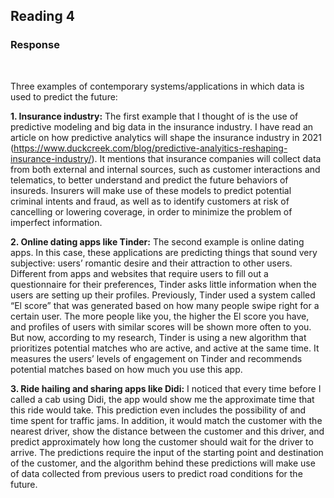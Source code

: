## Reading 4
### **Response**
<br/>

Three examples of contemporary systems/applications in which data is used to predict the future:

<b>1. Insurance industry:</b>
The first example that I thought of is the use of predictive modeling and big data in the insurance industry. I have read an article on how predictive analytics will shape the insurance industry in 2021 (https://www.duckcreek.com/blog/predictive-analyitics-reshaping-insurance-industry/). It mentions that insurance companies will collect data from both external and internal sources, such as customer interactions and telematics, to better understand and predict the future behaviors of insureds. Insurers will make use of these models to predict potential criminal intents and fraud, as well as to identify customers at risk of cancelling or lowering coverage, in order to minimize the problem of imperfect information.

<b>2. Online dating apps like Tinder:</b>
The second example is online dating apps. In this case, these applications are predicting things that sound very subjective: users’ romantic desire and their attraction to other users. Different from apps and websites that require users to fill out a questionnaire for their preferences, Tinder asks little information when the users are setting up their profiles. Previously, Tinder used a system called “El score” that was generated based on how many people swipe right for a certain user. The more people like you, the higher the El score you have, and profiles of users with similar scores will be shown more often to you. But now, according to my research, Tinder is using a new algorithm that prioritizes potential matches who are active, and active at the same time. It measures the users’ levels of engagement on Tinder and recommends potential matches based on how much you use this app.

<b>3. Ride hailing and sharing apps like Didi:</b>
I noticed that every time before I called a cab using Didi, the app would show me the approximate time that this ride would take. This prediction even includes the possibility of and time spent for traffic jams. In addition, it would match the customer with the nearest driver, show the distance between the customer and this driver, and predict approximately how long the customer should wait for the driver to arrive. The predictions require the input of the starting point and destination of the customer, and the algorithm behind these predictions will make use of data collected from previous users to predict road conditions for the future.
